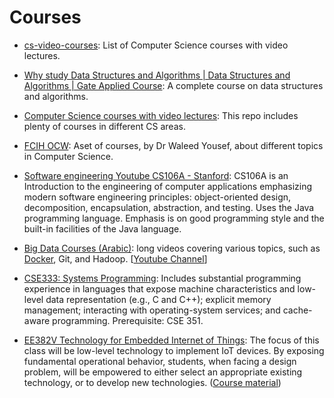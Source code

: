 # Courses

* [cs-video-courses](https://github.com/Developer-Y/cs-video-courses): List of Computer Science courses with video lectures.

* [Why study Data Structures and Algorithms | Data Structures and Algorithms | Gate Applied Course](https://www.youtube.com/watch?v=12u3R2UCer4&list=PLEVDNf7p-wYyh712BgmW9UGrAc88bl3OF&index=2): A complete course on data structures and algorithms.

* [Computer Science courses with video lectures](https://github.com/youssefHosni/cs-video-courses): This repo includes plenty of courses in different CS areas.

* [FCIH OCW](https://www.youtube.com/user/FCIHOCW): Aset of courses, by Dr Waleed Yousef, about different topics in Computer Science.

* [Software engineering Youtube CS106A - Stanford](https://www.youtube.com/watch?v=KkMDCCdjyW8&list=PL84A56BC7F4A1F852): CS106A is an Introduction to the engineering of computer applications emphasizing modern software engineering principles: object-oriented design, decomposition, encapsulation, abstraction, and testing. Uses the Java programming language. Emphasis is on good programming style and the built-in facilities of the Java language.  

* [Big Data Courses (Arabic)](https://github.com/ahmedsami76/AraBigData): long videos covering various topics, such as [Docker](https://github.com/ahmedsami76/AraBigData/blob/main/Docker.ipynb), Git, and Hadoop. [[Youtube Channel](https://www.youtube.com/@bigdata4756)]

* [CSE333: Systems Programming](https://courses.cs.washington.edu/courses/cse333/): Includes substantial programming experience in languages that expose machine characteristics and low-level data representation (e.g., C and C++); explicit memory management; interacting with operating-system services; and cache-aware programming. Prerequisite: CSE 351.

* [EE382V  Technology for Embedded Internet of Things](https://www.youtube.com/playlist?list=PLyg2vmIzGxXEISCVuYejQF1EnH2iPnwgn): The focus of this class will be low-level technology to implement IoT devices. By exposing fundamental operational behavior, students, when facing a design problem, will be empowered to either select an appropriate existing technology, or to develop new technologies. ([Course material](https://docs.google.com/document/d/1oEHykt1Mn3JIly0iOG3RQ5i4gBscrbTpkqLH5ELkWa0/edit))